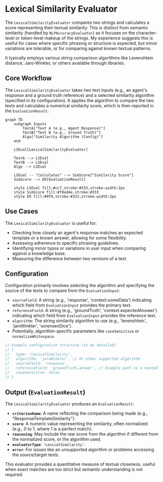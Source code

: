 # Lexical Similarity Evaluator

The `LexicalSimilarityEvaluator` compares two strings and calculates a score representing their textual similarity. This is distinct from semantic similarity (handled by `NLPAccuracyEvaluator`) as it focuses on the character-level or token-level makeup of the strings. My experience suggests this is useful for cases where specific phrasing or structure is expected, but minor variations are tolerable, or for comparing against known textual patterns.

It typically employs various string comparison algorithms like Levenshtein distance, Jaro-Winkler, or others available through libraries.

## Core Workflow

The `LexicalSimilarityEvaluator` takes two text inputs (e.g., an agent's response and a ground truth reference) and a selected similarity algorithm (specified in its configuration). It applies the algorithm to compare the two texts and calculates a numerical similarity score, which is then reported in the `EvaluationResult`.

```mermaid
graph TD
    subgraph Inputs
        TextA["Text A (e.g., Agent Response)"]
        TextB["Text B (e.g., Ground Truth)"]
        Algo["Similarity Algorithm (Config)"]
    end

    LSEval[LexicalSimilarityEvaluator]

    TextA --> LSEval
    TextB --> LSEval
    Algo --> LSEval

    LSEval -- "Calculates" --> SimScore["Similarity Score"]
    SimScore --> ER[EvaluationResult]

    style LSEval fill:#ccf,stroke:#333,stroke-width:2px
    style SimScore fill:#f0ad4e,stroke:#333
    style ER fill:#9f9,stroke:#333,stroke-width:2px
```

## Use Cases

The `LexicalSimilarityEvaluator` is useful for:

*   Checking how closely an agent's response matches an expected template or a known answer, allowing for some flexibility.
*   Assessing adherence to specific phrasing guidelines.
*   Identifying minor typos or variations in user input when comparing against a knowledge base.
*   Measuring the difference between two versions of a text.

## Configuration

Configuration primarily involves selecting the algorithm and specifying the source of the texts to compare from the `EvaluationInput`:

*   `sourceField`: A string (e.g., 'response', 'context.someData') indicating which field from `EvaluationInput` provides the primary text.
*   `referenceField`: A string (e.g., 'groundTruth', 'context.expectedAnswer') indicating which field from `EvaluationInput` provides the reference text.
*   `algorithm`: The string similarity algorithm to use (e.g., 'levenshtein', 'jaroWinkler', 'sorensenDice').
*   Potentially, algorithm-specific parameters like `caseSensitive` or `normalizeWhitespace`.

```typescript
// Example configuration structure (to be detailed)
// {
//   type: 'LexicalSimilarity',
//   algorithm: 'jaroWinkler', // Or other supported algorithm
//   sourceField: 'response', 
//   referenceField: 'groundTruth.answer', // Example path to a nested field
//   caseSensitive: false
// }
```

## Output (`EvaluationResult`)

The `LexicalSimilarityEvaluator` produces an `EvaluationResult`:

*   **`criterionName`**: A name reflecting the comparison being made (e.g., "ResponseTemplateSimilarity").
*   **`score`**: A numeric value representing the similarity, often normalized (e.g., 0 to 1, where 1 is a perfect match).
*   **`reasoning`**: May include the raw score from the algorithm if different from the normalized score, or the algorithm used.
*   **`evaluatorType`**: `'LexicalSimilarity'`.
*   **`error`**: For issues like an unsupported algorithm or problems accessing the source/target texts.

This evaluator provides a quantitative measure of textual closeness, useful when exact matches are too strict but semantic understanding is not required.